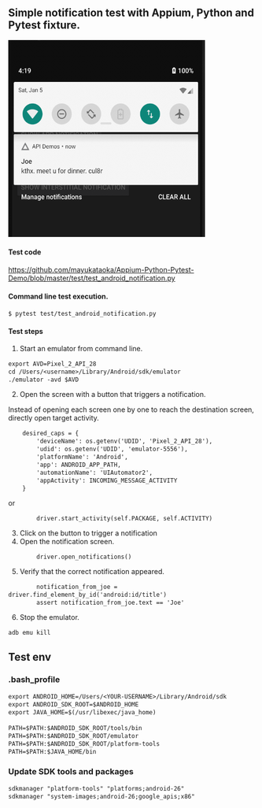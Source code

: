 ## Simple notification test with Appium, Python and Pytest fixture. 
<img src="notification-screenshot.png" width="400" height="400">

#### Test code

https://github.com/mayukataoka/Appium-Python-Pytest-Demo/blob/master/test/test_android_notification.py

#### Command line test execution.
```
$ pytest test/test_android_notification.py 
```

#### Test steps
1. Start an emulator from command line. 
```
export AVD=Pixel_2_API_28 
cd /Users/<username>/Library/Android/sdk/emulator
./emulator -avd $AVD
``` 
2. Open the screen with a button that triggers a notification. 

Instead of opening each screen one by one to reach the destination screen, directly open target activity.

```
    desired_caps = {
        'deviceName': os.getenv('UDID', 'Pixel_2_API_28'),
        'udid': os.getenv('UDID', 'emulator-5556'),
        'platformName': 'Android',
        'app': ANDROID_APP_PATH,
        'automationName': 'UIAutomator2',
        'appActivity': INCOMING_MESSAGE_ACTIVITY
    }
```

or 

```
        driver.start_activity(self.PACKAGE, self.ACTIVITY)

```
3. Click on the button to trigger a notification
4. Open the notification screen. 

```
        driver.open_notifications()
```
5. Verify that the correct notification appeared. 
```
        notification_from_joe = driver.find_element_by_id('android:id/title')
        assert notification_from_joe.text == 'Joe'

```
6. Stop the emulator.
```
adb emu kill
```
## Test env

### .bash_profile 
```
export ANDROID_HOME=/Users/<YOUR-USERNAME>/Library/Android/sdk
export ANDROID_SDK_ROOT=$ANDROID_HOME
export JAVA_HOME=$(/usr/libexec/java_home)

PATH=$PATH:$ANDROID_SDK_ROOT/tools/bin
PATH=$PATH:$ANDROID_SDK_ROOT/emulator
PATH=$PATH:$ANDROID_SDK_ROOT/platform-tools
PATH=$PATH:$JAVA_HOME/bin
```
### Update SDK tools and packages
```
sdkmanager "platform-tools" "platforms;android-26"
sdkmanager "system-images;android-26;google_apis;x86"
```
